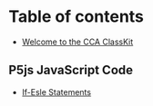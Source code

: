 # Table of contents

* [Welcome to the CCA ClassKit](README.md)

## P5js JavaScript Code

* [If-Esle Statements](p5js-javascript-code/if-esle-statements.md)
